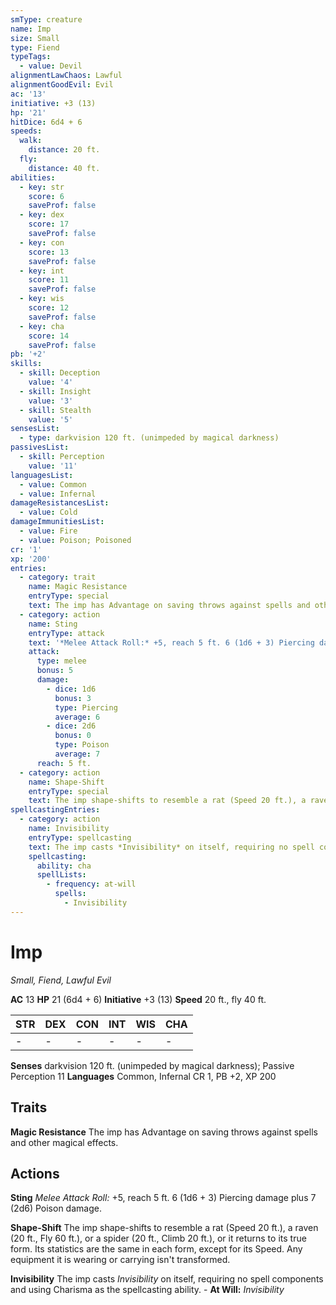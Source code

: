 ```yaml
---
smType: creature
name: Imp
size: Small
type: Fiend
typeTags:
  - value: Devil
alignmentLawChaos: Lawful
alignmentGoodEvil: Evil
ac: '13'
initiative: +3 (13)
hp: '21'
hitDice: 6d4 + 6
speeds:
  walk:
    distance: 20 ft.
  fly:
    distance: 40 ft.
abilities:
  - key: str
    score: 6
    saveProf: false
  - key: dex
    score: 17
    saveProf: false
  - key: con
    score: 13
    saveProf: false
  - key: int
    score: 11
    saveProf: false
  - key: wis
    score: 12
    saveProf: false
  - key: cha
    score: 14
    saveProf: false
pb: '+2'
skills:
  - skill: Deception
    value: '4'
  - skill: Insight
    value: '3'
  - skill: Stealth
    value: '5'
sensesList:
  - type: darkvision 120 ft. (unimpeded by magical darkness)
passivesList:
  - skill: Perception
    value: '11'
languagesList:
  - value: Common
  - value: Infernal
damageResistancesList:
  - value: Cold
damageImmunitiesList:
  - value: Fire
  - value: Poison; Poisoned
cr: '1'
xp: '200'
entries:
  - category: trait
    name: Magic Resistance
    entryType: special
    text: The imp has Advantage on saving throws against spells and other magical effects.
  - category: action
    name: Sting
    entryType: attack
    text: '*Melee Attack Roll:* +5, reach 5 ft. 6 (1d6 + 3) Piercing damage plus 7 (2d6) Poison damage.'
    attack:
      type: melee
      bonus: 5
      damage:
        - dice: 1d6
          bonus: 3
          type: Piercing
          average: 6
        - dice: 2d6
          bonus: 0
          type: Poison
          average: 7
      reach: 5 ft.
  - category: action
    name: Shape-Shift
    entryType: special
    text: The imp shape-shifts to resemble a rat (Speed 20 ft.), a raven (20 ft., Fly 60 ft.), or a spider (20 ft., Climb 20 ft.), or it returns to its true form. Its statistics are the same in each form, except for its Speed. Any equipment it is wearing or carrying isn't transformed.
spellcastingEntries:
  - category: action
    name: Invisibility
    entryType: spellcasting
    text: The imp casts *Invisibility* on itself, requiring no spell components and using Charisma as the spellcasting ability. - **At Will:** *Invisibility*
    spellcasting:
      ability: cha
      spellLists:
        - frequency: at-will
          spells:
            - Invisibility
---
```


# Imp
*Small, Fiend, Lawful Evil*

**AC** 13
**HP** 21 (6d4 + 6)
**Initiative** +3 (13)
**Speed** 20 ft., fly 40 ft.

| STR | DEX | CON | INT | WIS | CHA |
| --- | --- | --- | --- | --- | --- |
| - | - | - | - | - | - |

**Senses** darkvision 120 ft. (unimpeded by magical darkness); Passive Perception 11
**Languages** Common, Infernal
CR 1, PB +2, XP 200

## Traits

**Magic Resistance**
The imp has Advantage on saving throws against spells and other magical effects.

## Actions

**Sting**
*Melee Attack Roll:* +5, reach 5 ft. 6 (1d6 + 3) Piercing damage plus 7 (2d6) Poison damage.

**Shape-Shift**
The imp shape-shifts to resemble a rat (Speed 20 ft.), a raven (20 ft., Fly 60 ft.), or a spider (20 ft., Climb 20 ft.), or it returns to its true form. Its statistics are the same in each form, except for its Speed. Any equipment it is wearing or carrying isn't transformed.

**Invisibility**
The imp casts *Invisibility* on itself, requiring no spell components and using Charisma as the spellcasting ability. - **At Will:** *Invisibility*
